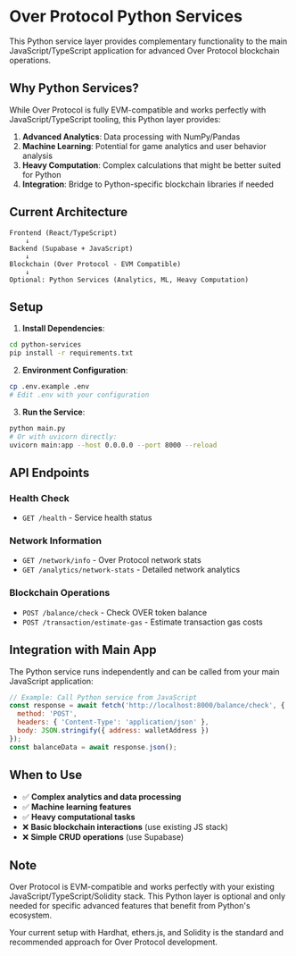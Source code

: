 # Over Protocol Python Services

This Python service layer provides complementary functionality to the main JavaScript/TypeScript application for advanced Over Protocol blockchain operations.

## Why Python Services?

While Over Protocol is fully EVM-compatible and works perfectly with JavaScript/TypeScript tooling, this Python layer provides:

1. **Advanced Analytics**: Data processing with NumPy/Pandas
2. **Machine Learning**: Potential for game analytics and user behavior analysis
3. **Heavy Computation**: Complex calculations that might be better suited for Python
4. **Integration**: Bridge to Python-specific blockchain libraries if needed

## Current Architecture

```
Frontend (React/TypeScript)
    ↓
Backend (Supabase + JavaScript)
    ↓
Blockchain (Over Protocol - EVM Compatible)
    ↓
Optional: Python Services (Analytics, ML, Heavy Computation)
```

## Setup

1. **Install Dependencies**:
```bash
cd python-services
pip install -r requirements.txt
```

2. **Environment Configuration**:
```bash
cp .env.example .env
# Edit .env with your configuration
```

3. **Run the Service**:
```bash
python main.py
# Or with uvicorn directly:
uvicorn main:app --host 0.0.0.0 --port 8000 --reload
```

## API Endpoints

### Health Check
- `GET /health` - Service health status

### Network Information
- `GET /network/info` - Over Protocol network stats
- `GET /analytics/network-stats` - Detailed network analytics

### Blockchain Operations
- `POST /balance/check` - Check OVER token balance
- `POST /transaction/estimate-gas` - Estimate transaction gas costs

## Integration with Main App

The Python service runs independently and can be called from your main JavaScript application:

```javascript
// Example: Call Python service from JavaScript
const response = await fetch('http://localhost:8000/balance/check', {
  method: 'POST',
  headers: { 'Content-Type': 'application/json' },
  body: JSON.stringify({ address: walletAddress })
});
const balanceData = await response.json();
```

## When to Use

- ✅ **Complex analytics and data processing**
- ✅ **Machine learning features**
- ✅ **Heavy computational tasks**
- ❌ **Basic blockchain interactions** (use existing JS stack)
- ❌ **Simple CRUD operations** (use Supabase)

## Note

Over Protocol is EVM-compatible and works perfectly with your existing JavaScript/TypeScript/Solidity stack. This Python layer is optional and only needed for specific advanced features that benefit from Python's ecosystem.

Your current setup with Hardhat, ethers.js, and Solidity is the standard and recommended approach for Over Protocol development.